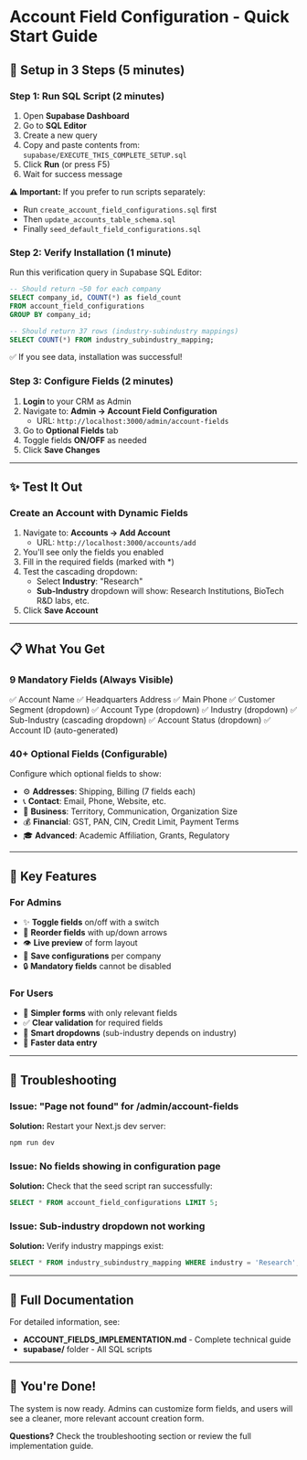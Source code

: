 # Account Field Configuration - Quick Start Guide

## 🚀 Setup in 3 Steps (5 minutes)

### Step 1: Run SQL Script (2 minutes)
1. Open **Supabase Dashboard**
2. Go to **SQL Editor**
3. Create a new query
4. Copy and paste contents from: `supabase/EXECUTE_THIS_COMPLETE_SETUP.sql`
5. Click **Run** (or press F5)
6. Wait for success message

**⚠️ Important:** If you prefer to run scripts separately:
- Run `create_account_field_configurations.sql` first
- Then `update_accounts_table_schema.sql`
- Finally `seed_default_field_configurations.sql`

### Step 2: Verify Installation (1 minute)
Run this verification query in Supabase SQL Editor:

```sql
-- Should return ~50 for each company
SELECT company_id, COUNT(*) as field_count
FROM account_field_configurations
GROUP BY company_id;

-- Should return 37 rows (industry-subindustry mappings)
SELECT COUNT(*) FROM industry_subindustry_mapping;
```

✅ If you see data, installation was successful!

### Step 3: Configure Fields (2 minutes)
1. **Login** to your CRM as Admin
2. Navigate to: **Admin → Account Field Configuration**
   - URL: `http://localhost:3000/admin/account-fields`
3. Go to **Optional Fields** tab
4. Toggle fields **ON/OFF** as needed
5. Click **Save Changes**

---

## ✨ Test It Out

### Create an Account with Dynamic Fields
1. Navigate to: **Accounts → Add Account**
   - URL: `http://localhost:3000/accounts/add`
2. You'll see only the fields you enabled
3. Fill in the required fields (marked with *)
4. Test the cascading dropdown:
   - Select **Industry**: "Research"
   - **Sub-Industry** dropdown will show: Research Institutions, BioTech R&D labs, etc.
5. Click **Save Account**

---

## 📋 What You Get

### 9 Mandatory Fields (Always Visible)
✅ Account Name
✅ Headquarters Address
✅ Main Phone
✅ Customer Segment (dropdown)
✅ Account Type (dropdown)
✅ Industry (dropdown)
✅ Sub-Industry (cascading dropdown)
✅ Account Status (dropdown)
✅ Account ID (auto-generated)

### 40+ Optional Fields (Configurable)
Configure which optional fields to show:
- ⚙️ **Addresses**: Shipping, Billing (7 fields each)
- 📞 **Contact**: Email, Phone, Website, etc.
- 💼 **Business**: Territory, Communication, Organization Size
- 💰 **Financial**: GST, PAN, CIN, Credit Limit, Payment Terms
- 🎓 **Advanced**: Academic Affiliation, Grants, Regulatory

---

## 🎯 Key Features

### For Admins
- ✨ **Toggle fields** on/off with a switch
- 🔄 **Reorder fields** with up/down arrows
- 👁️ **Live preview** of form layout
- 💾 **Save configurations** per company
- 🔒 **Mandatory fields** cannot be disabled

### For Users
- 📝 **Simpler forms** with only relevant fields
- ✅ **Clear validation** for required fields
- 🔗 **Smart dropdowns** (sub-industry depends on industry)
- 🚀 **Faster data entry**

---

## 🐛 Troubleshooting

### Issue: "Page not found" for /admin/account-fields
**Solution:** Restart your Next.js dev server:
```bash
npm run dev
```

### Issue: No fields showing in configuration page
**Solution:** Check that the seed script ran successfully:
```sql
SELECT * FROM account_field_configurations LIMIT 5;
```

### Issue: Sub-industry dropdown not working
**Solution:** Verify industry mappings exist:
```sql
SELECT * FROM industry_subindustry_mapping WHERE industry = 'Research';
```

---

## 📖 Full Documentation

For detailed information, see:
- **ACCOUNT_FIELDS_IMPLEMENTATION.md** - Complete technical guide
- **supabase/** folder - All SQL scripts

---

## 🎉 You're Done!

The system is now ready. Admins can customize form fields, and users will see a cleaner, more relevant account creation form.

**Questions?** Check the troubleshooting section or review the full implementation guide.
